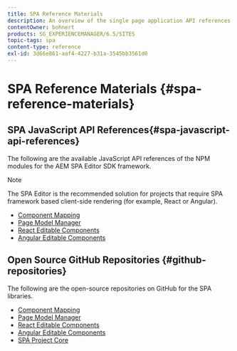 ```yaml
---
title: SPA Reference Materials
description: An overview of the single page application API references and source code repositories
contentOwner: bohnert
products: SG_EXPERIENCEMANAGER/6.5/SITES
topic-tags: spa
content-type: reference
exl-id: 3d66e861-aaf4-4227-b31a-3545bb3561d0
---
```

# SPA Reference Materials {#spa-reference-materials}

## SPA JavaScript API References{#spa-javascript-api-references}

The following are the available JavaScript API references of the NPM modules for the AEM SPA Editor SDK framework.

>[!NOTE]
>
>The SPA Editor is the recommended solution for projects that require SPA framework based client-side rendering (for example, React or Angular).

* [Component Mapping](https://www.npmjs.com/package/@adobe/aem-spa-component-mapping)
* [Page Model Manager](https://www.npmjs.com/package/@adobe/aem-spa-model-manager)
* [React Editable Components](https://www.npmjs.com/package/@adobe/aem-react-editable-components)
* [Angular Editable Components](https://www.npmjs.com/package/@adobe/aem-angular-editable-components)

## Open Source GitHub Repositories {#github-repositories}

The following are the open-source repositories on GitHub for the SPA libraries.

* [Component Mapping](https://github.com/adobe/aem-spa-component-mapping)
* [Page Model Manager](https://github.com/adobe/aem-spa-page-model-manager)
* [React Editable Components](https://github.com/adobe/aem-react-editable-components)
* [Angular Editable Components](https://github.com/adobe/aem-angular-editable-components)
* [SPA Project Core](https://github.com/adobe/aem-spa-project-core)
